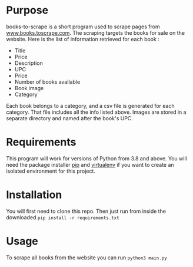 # Purpose
books-to-scrape is a short program used to scrape pages from www.books.toscrape.com. The scraping targets the books for sale on the website. 
Here is the list of information retrieved for each book : 
- Title
- Price
- Description
- UPC
- Price
- Number of books available
- Book image
- Category

Each book belongs to a category, and a csv file is generated for each category. That file includes all the info listed above.
Images are stored in a separate directory and named after the book's UPC.

# Requirements

This program will work for versions of Python from 3.8 and above. You will need the package installer [pip](https://pypi.org/project/pip/) and [virtualenv](https://pypi.org/project/virtualenv/#description) if you want to create an isolated environment for this project. 

# Installation 

You will first need to clone this repo. Then just run from inside the downloaded `pip install -r requirements.txt`

# Usage

To scrape all books from the website you can run `python3 main.py`